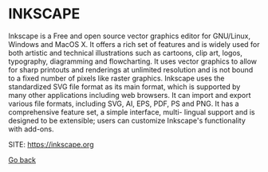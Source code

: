 # INKSCAPE

 Inkscape is a Free and open source vector graphics editor for GNU/Linux,
 Windows and MacOS X. It offers a rich set of features and is widely used
 for both artistic and technical illustrations such as cartoons, clip art,
 logos, typography, diagramming and flowcharting. It uses vector graphics
 to allow for sharp printouts and renderings at unlimited resolution and is
 not bound to a fixed number of pixels like raster graphics. Inkscape uses
 the standardized SVG file format as its main format, which is supported by
 many other applications including web browsers.
 It can import and export various file formats, including SVG, AI, EPS, PDF,
 PS and PNG. It has a comprehensive feature set, a simple interface, multi-
 lingual support and is designed to be extensible; users can customize
 Inkscape's functionality with add-ons.
 
 SITE: https://inkscape.org

 [Go back](https://portable-linux-apps.github.io/apps.html)
